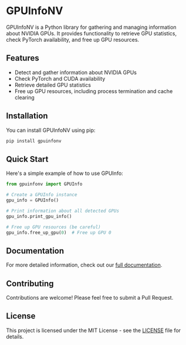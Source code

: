 # GPUInfoNV

GPUInfoNV is a Python library for gathering and managing information about NVIDIA GPUs. It provides functionality to retrieve GPU statistics, check PyTorch availability, and free up GPU resources.

## Features

- Detect and gather information about NVIDIA GPUs
- Check PyTorch and CUDA availability
- Retrieve detailed GPU statistics
- Free up GPU resources, including process termination and cache clearing

## Installation

You can install GPUInfoNV using pip:

```bash
pip install gpuinfonv
```

## Quick Start

Here's a simple example of how to use GPUInfo:

```python
from gpuinfonv import GPUInfo

# Create a GPUInfo instance
gpu_info = GPUInfo()

# Print information about all detected GPUs
gpu_info.print_gpu_info()

# Free up GPU resources (be careful)
gpu_info.free_up_gpu(0)  # Free up GPU 0
```

## Documentation

For more detailed information, check out our [full documentation](https://your-documentation-url.com).

## Contributing

Contributions are welcome! Please feel free to submit a Pull Request.

## License

This project is licensed under the MIT License - see the [LICENSE](LICENSE) file for details.
